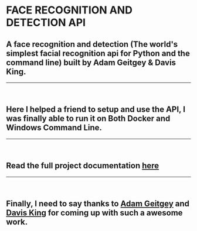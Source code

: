 # FACE RECOGNITION AND DETECTION API
## A face recognition and detection (The world's simplest facial recognition api for Python and the command line) built by Adam Geitgey &amp; Davis King.

---
<br/>

## Here I helped a friend to setup and use the API, I was finally able to run it on Both Docker and Windows Command Line.

---
<br/>

## Read the full project documentation [here](https://github.com/ageitgey/face_recognition)

---
<br/>

## Finally, I need to say thanks to [Adam Geitgey](https://github.com/ageitgey/) and [Davis King](https://twitter.com/nulhom) for coming up with such a awesome work.


